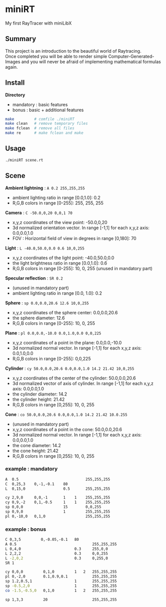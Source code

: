 # miniRT
My first RayTracer with miniLibX

## Summary
This project is an introduction to the beautiful world of Raytracing.  
Once completed you will be able to render simple Computer-Generated-Images and you will never be afraid of implementing mathematical formulas again.

## Install
__Directory__  
- mandatory : basic features  
- bonus : basic + additional features
```sh
make         # comfile ./miniRT
make clean   # remove temporary files
make fclean  # remove all files
make re      # make fclean and make
```

## Usage
```sh
./miniRT scene.rt
```

## Scene
**Ambient lightning** : `A 0.2 255,255,255`  
- ambient lighting ratio in range [0.0,1.0]: 0.2  
- R,G,B colors in range [0-255]: 255, 255, 255  
  
**Camera** : `C -50.0,0,20 0,0,1 70`  
- x,y,z coordinates of the view point: -50.0,0,20  
- 3d normalized orientation vector. In range [-1,1] for each x,y,z axis: 0.0,0.0,1.0  
- FOV : Horizontal field of view in degrees in range [0,180]: 70  
  
**Light** : `L -40.0,50.0,0.0 0.6 10,0,255`  
- x,y,z coordinates of the light point: -40.0,50.0,0.0  
- the light brightness ratio in range [0.0,1.0]: 0.6  
- R,G,B colors in range [0-255]: 10, 0, 255 (unused in mandatory part)

**Specular reflection** : `SR 0.2`
- (unused in mandatory part)  
- ambient lighting ratio in range [0.0, 1.0]: 0.2  

**Sphere** : `sp 0.0,0.0,20.6 12.6 10,0,255`  
- x,y,z coordinates of the sphere center: 0.0,0.0,20.6  
- the sphere diameter: 12.6  
- R,G,B colors in range [0-255]: 10, 0, 255  
  
**Plane** : `pl 0.0,0.0,-10.0 0.0,1.0,0.0 0,0,225`  
- x,y,z coordinates of a point in the plane: 0.0,0.0,-10.0  
- 3d normalized normal vector. In range [-1,1] for each x,y,z axis: 0.0,1.0,0.0  
- R,G,B colors in range [0-255]: 0,0,225  

**Cylinder** : `cy 50.0,0.0,20.6 0.0,0.0,1.0 14.2 21.42 10,0,255`  
- x,y,z coordinates of the center of the cylinder: 50.0,0.0,20.6  
- 3d normalized vector of axis of cylinder. In range [-1,1] for each x,y,z axis: 0.0,0.0,1.0  
- the cylinder diameter: 14.2  
- the cylinder height: 21.42  
- R,G,B colors in range [0,255]: 10, 0, 255  

**Cone** : `co 50.0,0.0,20.6 0.0,0.0,1.0 14.2 21.42 10.0.255`  
- (unused in mandatory part)  
- x,y,z coordinates of a point in the cone: 50.0,0.0,20.6
- 3d normalized normal vector. In range [-1,1] for each x,y,z axis: 0.0,0.0,1.0  
- the cone diameter: 14.2  
- the cone height: 21.42 
- R,G,B colors in range [0,255]: 10, 0, 255  

### example : mandatory
```sh
A  0.5                              255,255,255
C  0,25,3    0,-1,-0.1    80
L  0,15,0                 0.5       255,255,255

cy 2,9,0     0,0,-1       1    1    255,255,255
cy 0,9,-2    0,1,-0.5     1    1    255,255,255
sp 0,0,0                  15        0,0,255
sp 0,9,0                  1         255,255,255
pl 0,-10,0   0,1,0                  255,255,255
```

### example : bonus
```sh
C 0,3,5         0,-0.05,-0.1   80
A 0.5                                  255,255,255
L 0,4,0                        0.3     255,0,0
L 2,2,2                        0.3     0,0,255
L -2,0,2                       0.3     0,255,0
SR 1

cy 0,0,0         0,1,0         1   2   255,255,255
pl 0,-2,0        0.1,0.9,0.1           255,255,255
sp 1.2,0.5,1                   1       255,255,255
sp -0.5,2,0                    1       255,255,255
co -1.5,-0.5,0   0,1,0         1   2   255,255,255

sp 1,3,3         20                    255,255,255
```
